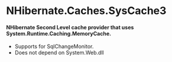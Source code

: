 ﻿NHibernate.Caches.SysCache3
===========================

#### NHibernate Second Level cache provider that uses System.Runtime.Caching.MemoryCache.

* Supports for SqlChangeMonitor.
* Does not depend on System.Web.dll
